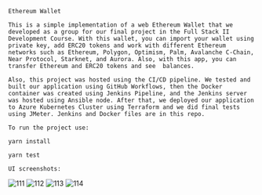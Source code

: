 `Ethereum Wallet`

`This is a simple implementation of a web Ethereum Wallet that we developed as a group for our final project in the Full Stack II Development Course.
With this wallet, you can import your wallet using private key, add ERC20 tokens and work with different Ethereum networks such as Ethereum,
Polygon, Optimism, Palm, Avalanche C-Chain, Near Protocol, Starknet, and Aurora. Also, with this app, you can transfer Ethereum and ERC20 tokens and see 
balances.` 

`Also, this project was hosted using the CI/CD pipeline. We tested and built our application using GitHub Workflows, then the Docker container was created using Jenkins Pipeline, and the Jenkins server 
was hosted using Ansible node. After that, we deployed our application to Azure Kubernetes Cluster using Terraform and we did final tests using JMeter. Jenkins and Docker files are in this repo.`

`To run the project use:`

`yarn install`

`yarn test`

`UI screenshots:`

![111](https://github.com/KirillSpitsyn/EthereumWallet-CI-CD-Project/assets/72778161/64e1cf17-b7c6-43f8-b9e0-1c0447ae4682)
![112](https://github.com/KirillSpitsyn/EthereumWallet-CI-CD-Project/assets/72778161/3e3a9b55-b8bf-478a-80f6-9c9160387fd9)
![113](https://github.com/KirillSpitsyn/EthereumWallet-CI-CD-Project/assets/72778161/6ea384c8-e733-4c98-ba61-5f3717fe5ef6)
![114](https://github.com/KirillSpitsyn/EthereumWallet-CI-CD-Project/assets/72778161/430c71da-cd8b-45df-afc7-67dfb7c6d644)
